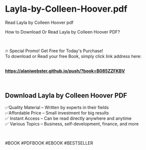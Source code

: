 # Layla-by-Colleen-Hoover.pdf
Read Layla by Colleen Hoover pdf
<p>How to Download Or Read Layla by Colleen Hoover PDF?</p>
<p>&nbsp;</p>
<p>&#128293;  Special Promo! Get Free for Today's Purchase!<br />To download or Read your free Book, simply click link address here:&nbsp;<br />&nbsp;</p>
<p><a href="https://alaniwebster.github.io/push/?book=B085ZZFKBV"><strong>https://alaniwebster.github.io/push/?book=B085ZZFKBV</strong></a></p>
<p>&nbsp;</p>
<h2>Download Layla by Colleen Hoover PDF</h2>
<p>&#x2705;Quality Material &ndash; Written by experts in their fields<br />&#x2705;Affordable Price &ndash; Small investment for big results<br />&#x2705; Instant Access &ndash; Can be read directly anywhere and anytime<br />&#x2705; Various Topics &ndash; Business, self-development, finance, and more</p>
<p>&nbsp;</p>
<p>#BOOK #PDFBOOK #EBOOK #BESTSELLER</p>
